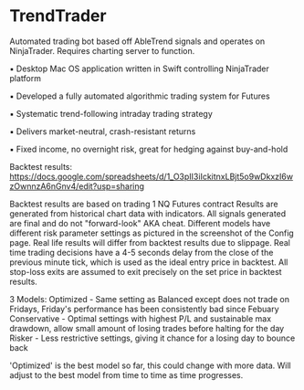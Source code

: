 # TrendTrader
Automated trading bot based off AbleTrend signals and operates on NinjaTrader. Requires charting server to function.

▪ Desktop Mac OS application written in Swift controlling NinjaTrader platform

▪ Developed a fully automated algorithmic trading system for Futures

▪ Systematic trend-following intraday trading strategy

▪ Delivers market-neutral, crash-resistant returns

▪ Fixed income, no overnight risk, great for hedging against buy-and-hold

Backtest results:
https://docs.google.com/spreadsheets/d/1_O3pII3iIckitnxLBjt5o9wDkxzI6wzOwnnzA6nGnv4/edit?usp=sharing

Backtest results are based on trading 1 NQ Futures contract
Results are generated from historical chart data with indicators. 
All signals generated are final and do not "forward-look" AKA cheat.
Different models have different risk parameter settings as pictured in the screenshot of the Config page.
Real life results will differ from backtest results due to slippage. 
Real time trading decisions have a 4-5 seconds delay from the close of the previous minute tick, which is used as the ideal entry price in backtest. 
All stop-loss exits are assumed to exit precisely on the set price in backtest results. 

3 Models: 
Optimized - Same setting as Balanced except does not trade on Fridays, Friday's performance has been consistently bad since Febuary
Conservative - Optimal settings with highest P/L and sustainable max drawdown, allow small amount of losing trades before halting for the day
Risker - Less restrictive settings, giving it chance for a losing day to bounce back

'Optimized' is the best model so far, this could change with more data. Will adjust to the best model from time to time as time progresses.
